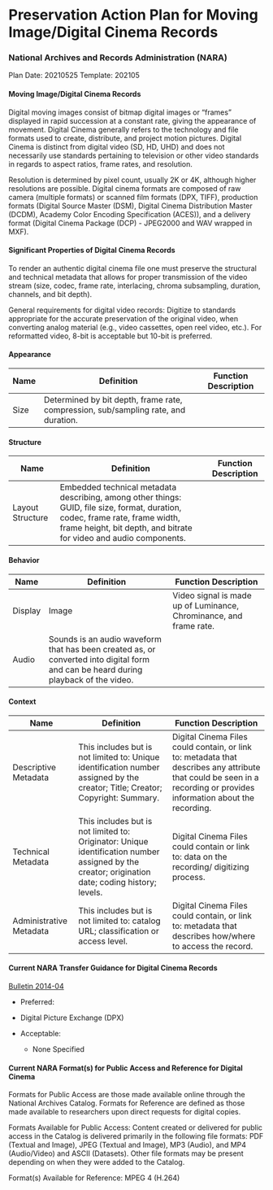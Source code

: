 # Preservation Action Plan for Moving Image/Digital Cinema Records
### National Archives and Records Administration (NARA)

Plan Date: 20210525
Template: 202105

#### Moving Image/Digital Cinema Records
Digital moving images consist of bitmap digital images or “frames” displayed in rapid succession at a constant rate, giving the appearance of movement. Digital Cinema generally refers to the technology and file formats used to create, distribute, and project motion pictures. Digital Cinema is distinct from digital video (SD, HD, UHD) and does not necessarily use standards pertaining to television or other video standards in regards to aspect ratios, frame rates, and resolution.

Resolution is determined by pixel count, usually 2K or 4K, although higher resolutions are possible. Digital cinema formats are composed of raw camera (multiple formats) or scanned film formats (DPX, TIFF), production formats (Digital Source Master (DSM), Digital Cinema Distribution Master (DCDM), Academy Color Encoding Specification (ACES)), and a delivery format (Digital Cinema Package (DCP) - JPEG2000 and WAV wrapped in MXF).

#### Significant Properties of Digital Cinema Records
To render an authentic digital cinema file one must preserve the structural and technical metadata that allows for proper transmission of the video stream (size, codec, frame rate, interlacing, chroma subsampling, duration, channels, and bit depth).

General requirements for digital video records: Digitize to standards  appropriate for the accurate preservation of the original video, when converting analog material (e.g., video cassettes, open reel video, etc.). For reformatted video, 8-bit is acceptable but 10-bit is preferred.


#### Appearance
| Name  | Definition  | Function Description  |
| ------------ | ------------ | ------------ |
| Size  |Determined by bit depth, frame rate, compression, sub/sampling rate, and duration. | |

#### Structure
| Name  | Definition  | Function Description  |
| ------------ | ------------ | ------------ |
| Layout Structure  | Embedded technical metadata describing, among other things: GUID, file size, format, duration, codec, frame rate, frame width, frame height, bit depth, and bitrate for video and audio components. | |


#### Behavior
| Name  | Definition  | Function Description  |
| ------------ | ------------ | ------------ |
|Display | Image | Video signal is made up of Luminance, Chrominance, and frame rate. |
|Audio |Sounds is an audio waveform that has been created as, or converted into digital form and can be heard during playback of the video. | |


#### Context
| Name  | Definition  | Function Description  |
| ------------ | ------------ | ------------ |
| Descriptive Metadata | This includes but is not limited to: Unique identification number assigned by the creator; Title; Creator; Copyright: Summary. |  Digital Cinema Files could contain, or link to: metadata that describes any attribute that could be seen in a recording or provides information about the recording. |
| Technical Metadata| This includes but is not limited to: Originator: Unique identification number assigned by the creator; origination date; coding history; levels.|Digital Cinema Files could contain or link to: data on the recording/ digitizing process.|
|Administrative Metadata | This includes but is not limited to: catalog URL; classification or access level.| Digital Cinema Files could contain, or link to: metadata that describes how/where to access the record.|


#### Current NARA Transfer Guidance for Digital Cinema Records
[Bulletin 2014-04](https://www.archives.gov/records-mgmt/bulletins/2014/2014-04.html "Bulletin 2014-04")

- Preferred:  
 - Digital Picture Exchange (DPX)

- Acceptable: 
	- None Specified



#### Current NARA Format(s) for Public Access and Reference for Digital Cinema
Formats for Public Access are those made available online through the National Archives Catalog. Formats for Reference are defined as those made available to researchers upon direct requests for digital copies.

Formats Available for Public Access: Content created or delivered for public access in the Catalog is delivered primarily in the following file formats: PDF (Textual and Image), JPEG (Textual and Image), MP3 (Audio), and MP4 (Audio/Video) and ASCII (Datasets). Other file formats may be present depending on when they were added to the Catalog.

Format(s) Available for Reference: MPEG 4 (H.264)
